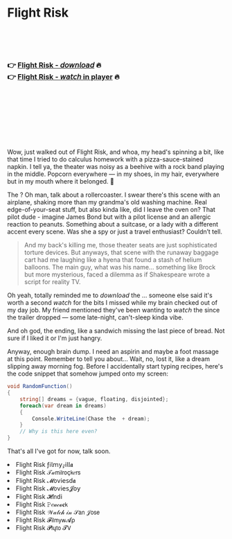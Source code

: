 <h1>Flight Risk</h1>

<br><br><br>

<h3>👉 <a href="https://Williams-gormasoman1972.github.io/krctviglqq/">Flight Risk - 𝘥𝘰𝘸𝘯𝘭𝘰𝘢𝘥</a> 🔥<br>
👉 <a href="https://Williams-gormasoman1972.github.io/krctviglqq/">Flight Risk - 𝘸𝘢𝘵𝘤𝘩 in player</a> 🔥
</h3>



<br><br><br><br><br><br><br>


Wow, just walked out of Flight Risk, and whoa, my head's spinning a bit, like that time I tried to do calculus homework with a pizza-sauce-stained napkin. I tell ya, the theater was noisy as a beehive with a rock band playing in the middle. Popcorn everywhere — in my shoes, in my hair, everywhere but in my mouth where it belonged. 🍿

The  ? Oh man, talk about a rollercoaster. I swear there's this scene with an airplane, shaking more than my grandma's old washing machine. Real edge-of-your-seat stuff, but also kinda like, did I leave the oven on? That pilot dude - imagine James Bond but with a pilot license and an allergic reaction to peanuts. Something about a suitcase, or a lady with a different accent every scene. Was she a spy or just a travel enthusiast? Couldn’t tell. 

> And my back's killing me, those theater seats are just sophisticated torture devices. But anyways, that scene with the runaway baggage cart had me laughing like a hyena that found a stash of helium balloons. The main guy, what was his name... something like Brock but more mysterious, faced a dilemma as if Shakespeare wrote a script for reality TV.

Oh yeah, totally reminded me to 𝘥𝘰𝘸𝘯𝘭𝘰𝘢𝘥 the  ... someone else said it's worth a second 𝘸𝘢𝘵𝘤𝘩 for the bits I missed while my brain checked out of my day job. My friend mentioned they've been wanting to 𝘸𝘢𝘵𝘤𝘩 the   since the trailer dropped — some late-night, can't-sleep kinda vibe.

And oh god, the ending, like a sandwich missing the last piece of bread. Not sure if I liked it or I'm just hangry. 

Anyway, enough brain dump. I need an aspirin and maybe a foot massage at this point. Remember to tell you about... Wait, no, lost it, like a dream slipping away morning fog. Before I accidentally start typing recipes, here's the code snippet that somehow jumped onto my screen:

```csharp
void RandomFunction()
{
    string[] dreams = {vague, floating, disjointed};
    foreach(var dream in dreams) 
    {
        Console.WriteLine(Chase the  + dream);
    }
    // Why is this here even?
}
```

That's all I've got for now, talk soon.

<li>Flight Risk ƒ𝗂𝗅𝗆𝗒𝓏𝗂𝗅𝗅𝖆</li>
<li>Flight Risk 𝒯𝒶𝗆𝗂𝗅𝗋𝗈ç𝗄𝑒𝗋𝗌</li>
<li>Flight Risk 𝓜𝗈ν𝗂𝖾𝗌ԁ𝖆</li>
<li>Flight Risk 𝓜𝗈ν𝗂𝖾𝗌𝓙𝗈𝗒</li>
<li>Flight Risk 𝓗𝗂𝗇ԁ𝗂</li>
<li>Flight Risk 𝙿𝑒𝒶𝒸𝓸𝐜𝗄</li>
<li>Flight Risk 𝒲𝒶𝓉𝒸𝒽 𝒾𝓃 𝒮𝖺𝗇 𝒥𝗈𝗌𝖾</li>
<li>Flight Risk 𝓕𝗂𝗅𝗆𝗒𝗐𝓐ρ</li>
<li>Flight Risk 𝓟𝗅ų𝗍𝗈 𝓣𝖵</li>

